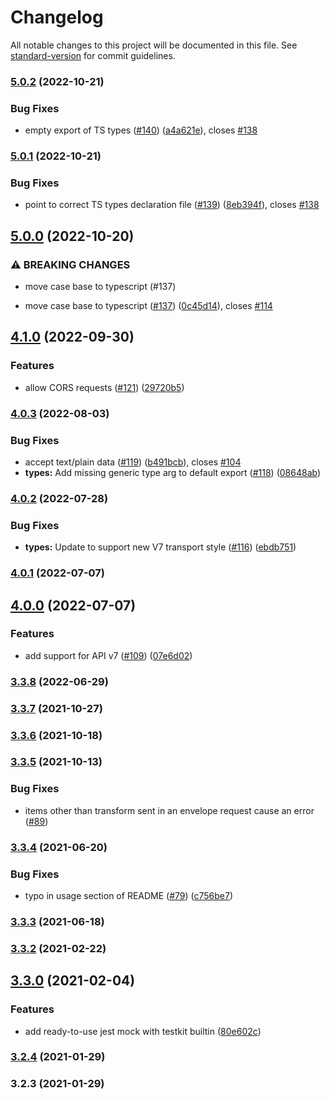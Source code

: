 # Changelog

All notable changes to this project will be documented in this file. See [standard-version](https://github.com/conventional-changelog/standard-version) for commit guidelines.

### [5.0.2](https://github.com/wix/sentry-testkit/compare/v5.0.1...v5.0.2) (2022-10-21)


### Bug Fixes

* empty export of TS types ([#140](https://github.com/wix/sentry-testkit/issues/140)) ([a4a621e](https://github.com/wix/sentry-testkit/commit/a4a621e381bb0af830e29211d7cad2201f872d11)), closes [#138](https://github.com/wix/sentry-testkit/issues/138)

### [5.0.1](https://github.com/wix/sentry-testkit/compare/v5.0.0...v5.0.1) (2022-10-21)


### Bug Fixes

* point to correct TS types declaration file ([#139](https://github.com/wix/sentry-testkit/issues/139)) ([8eb394f](https://github.com/wix/sentry-testkit/commit/8eb394f7b2ee9de9569a3ec825398cde2cdb6b9d)), closes [#138](https://github.com/wix/sentry-testkit/issues/138)

## [5.0.0](https://github.com/wix/sentry-testkit/compare/v4.1.0...v5.0.0) (2022-10-20)


### ⚠ BREAKING CHANGES

* move case base to typescript (#137)

* move case base to typescript ([#137](https://github.com/wix/sentry-testkit/issues/137)) ([0c45d14](https://github.com/wix/sentry-testkit/commit/0c45d147f7f1720d0d4985c34f2ea2df3009f59b)), closes [#114](https://github.com/wix/sentry-testkit/issues/114)

## [4.1.0](https://github.com/wix/sentry-testkit/compare/v4.0.3...v4.1.0) (2022-09-30)


### Features

* allow CORS requests ([#121](https://github.com/wix/sentry-testkit/issues/121)) ([29720b5](https://github.com/wix/sentry-testkit/commit/29720b5632a60f56459fa39ed8d79b23f4012d5f))

### [4.0.3](https://github.com/wix/sentry-testkit/compare/v4.0.2...v4.0.3) (2022-08-03)


### Bug Fixes

* accept text/plain data ([#119](https://github.com/wix/sentry-testkit/issues/119)) ([b491bcb](https://github.com/wix/sentry-testkit/commit/b491bcb03760dd3af1085736973a2bed97755b36)), closes [#104](https://github.com/wix/sentry-testkit/issues/104)
* **types:** Add missing generic type arg to default export ([#118](https://github.com/wix/sentry-testkit/issues/118)) ([08648ab](https://github.com/wix/sentry-testkit/commit/08648ab87e4ebe15ef0bfb88536eed5585ccbc30))

### [4.0.2](https://github.com/wix/sentry-testkit/compare/v4.0.1...v4.0.2) (2022-07-28)


### Bug Fixes

* **types:** Update to support new V7 transport style ([#116](https://github.com/wix/sentry-testkit/issues/116)) ([ebdb751](https://github.com/wix/sentry-testkit/commit/ebdb751e9fce446b46f8a55fc76e627df2834b8d))

### [4.0.1](https://github.com/wix/sentry-testkit/compare/v4.0.0...v4.0.1) (2022-07-07)

## [4.0.0](https://github.com/wix/sentry-testkit/compare/v3.3.8...v4.0.0) (2022-07-07)


### Features

* add support for API v7 ([#109](https://github.com/wix/sentry-testkit/issues/109)) ([07e6d02](https://github.com/wix/sentry-testkit/commit/07e6d02ac713bfc886623737791da129fc1ee18e))

### [3.3.8](https://github.com/wix/sentry-testkit/compare/v3.3.7...v3.3.8) (2022-06-29)

### [3.3.7](https://github.com/wix/sentry-testkit/compare/v3.3.6...v3.3.7) (2021-10-27)

### [3.3.6](https://github.com/wix/sentry-testkit/compare/v3.3.5...v3.3.6) (2021-10-18)

### [3.3.5](https://github.com/wix/sentry-testkit/compare/v3.3.4...v3.3.5) (2021-10-13)

### Bug Fixes
* items other than transform sent in an envelope request cause an error ([#89](https://github.com/wix/sentry-testkit/issues/89))

### [3.3.4](https://github.com/wix/sentry-testkit/compare/v3.3.2...v3.3.4) (2021-06-20)


### Bug Fixes

* typo in usage section of README ([#79](https://github.com/wix/sentry-testkit/issues/79)) ([c756be7](https://github.com/wix/sentry-testkit/commit/c756be7c7a2b93970709aa5d7e91cf30111ed78d))

### [3.3.3](https://github.com/wix/sentry-testkit/compare/v3.3.2...v3.3.3) (2021-06-18)

### [3.3.2](https://github.com/wix/sentry-testkit/compare/v3.3.0...v3.3.2) (2021-02-22)

## [3.3.0](https://github.com/wix/sentry-testkit/compare/v3.2.4...v3.3.0) (2021-02-04)


### Features

* add ready-to-use jest mock with testkit builtin ([80e602c](https://github.com/wix/sentry-testkit/commit/80e602c2597464c80721993e73c251d65b03ad22))

### [3.2.4](https://github.com/wix/sentry-testkit/compare/v3.2.3...v3.2.4) (2021-01-29)

### 3.2.3 (2021-01-29)

